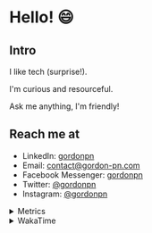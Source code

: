 # Hello! 😄

## Intro

I like tech (surprise!).

I'm curious and resourceful.

Ask me anything, I'm friendly!

## Reach me at

- LinkedIn: [gordonpn](https://www.linkedin.com/in/gordonpn/)
- Email: [contact@gordon-pn.com](mailto:contact@gordon-pn.com)
- Facebook Messenger: [gordonpn](https://www.messenger.com/t/Gordonpn)
- Twitter: [@gordonpn](https://twitter.com/Gordonpn)
- Instagram: [@gordonpn](https://www.instagram.com/gordonpn/)

<details>
  <summary>Metrics</summary>

  <img align="center" src="https://github.com/gordonpn/gordonpn/blob/master/github-metrics.svg" alt="GitHub Metrics">

</details>

<details>
  <summary>WakaTime</summary>

  <!--START_SECTION:waka-->
📊 **This Week I Spent My Time On** 

```text
💬 Programming Languages: 
Java                     8 hrs 40 mins       ███████████░░░░░░░░░░░░░░   43.06 % 
TypeScript               6 hrs 7 mins        ████████░░░░░░░░░░░░░░░░░   30.42 % 
Brazil Dependency Config 2 hrs 52 mins       ████░░░░░░░░░░░░░░░░░░░░░   14.28 % 
XML                      1 hr 19 mins        ██░░░░░░░░░░░░░░░░░░░░░░░   06.54 % 
SQL                      30 mins             █░░░░░░░░░░░░░░░░░░░░░░░░   02.55 % 

🔥 Editors: 
IntelliJ IDEA            12 hrs 57 mins      ████████████████░░░░░░░░░   64.34 % 
Cursor                   7 hrs 2 mins        █████████░░░░░░░░░░░░░░░░   34.93 % 
VS Code                  8 mins              ░░░░░░░░░░░░░░░░░░░░░░░░░   00.73 % 
```


 Last Updated on 29/09/2024 10:21:31 UTC
<!--END_SECTION:waka-->
</details>
